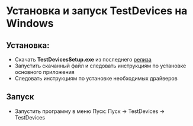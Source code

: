 # Установка и запуск TestDevices на Windows
## Установка:
- Скачать **TestDevicesSetup.exe** из последнего [релиза](https://github.com/Promobot-education/TestDevices/releases)
- Запустить скачанный файл и следовать инструкциям по установке основного приложения
- Следовать инструкциям по установке необходимых драйверов

## Запуск
- Запустить программу в меню Пуск:
  Пуск -> TestDevices -> TestDevices